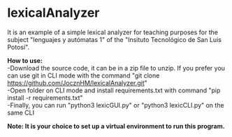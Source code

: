 # lexicalAnalyzer
<p>It is an example of a simple lexical analyzer for teaching purposes for the subject "lenguajes y autómatas 1" of the "Insituto Tecnológico de San Luis Potosí".</p>

<b>How to use:</b>
<br>
-Download the source code, it can be in a zip file to unzip. If you prefer you can use git in CLI mode with the command "git clone https://github.com/JocznHM/lexicalAnalyzer.git"
<br>
-Open folder on CLI mode and install requirements.txt with command "pip install -r requirements.txt"
<br>
-Finally, you can run "python3 lexicGUI.py" or "python3 lexicCLI.py" on the same CLI

<b>Note: It is your choice to set up a virtual environment to run this program.</b>

